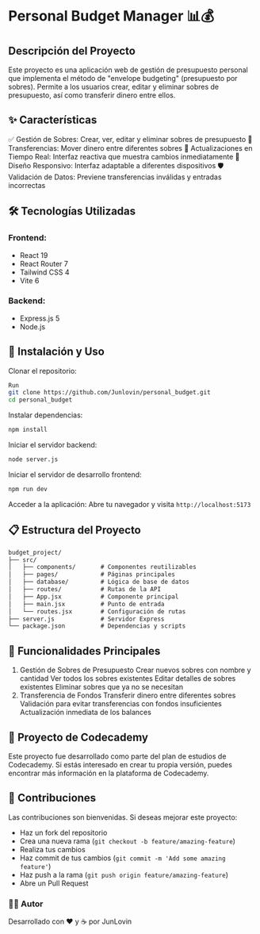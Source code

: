 # Personal Budget Manager 📊💰

## Descripción del Proyecto
Este proyecto es una aplicación web de gestión de presupuesto personal que implementa el método de "envelope budgeting" (presupuesto por sobres). Permite a los usuarios crear, editar y eliminar sobres de presupuesto, así como transferir dinero entre ellos.


## ✨ Características
✅ Gestión de Sobres: Crear, ver, editar y eliminar sobres de presupuesto
💸 Transferencias: Mover dinero entre diferentes sobres
🔄 Actualizaciones en Tiempo Real: Interfaz reactiva que muestra cambios inmediatamente
📱 Diseño Responsivo: Interfaz adaptable a diferentes dispositivos
🛡️ Validación de Datos: Previene transferencias inválidas y entradas incorrectas


## 🛠️ Tecnologías Utilizadas

### Frontend:
- React 19
- React Router 7
- Tailwind CSS 4
- Vite 6

### Backend:
- Express.js 5
- Node.js


## 🚀 Instalación y Uso

Clonar el repositorio:

```sh
Run
git clone https://github.com/Junlovin/personal_budget.git
cd personal_budget
```

Instalar dependencias:

```sh
npm install
```

Iniciar el servidor backend:

```sh
node server.js
```

Iniciar el servidor de desarrollo frontend:

```sh
npm run dev
```

Acceder a la aplicación: Abre tu navegador y visita `http://localhost:5173`

## 📋 Estructura del Proyecto

```md
budget_project/
├── src/
│   ├── components/       # Componentes reutilizables
│   ├── pages/            # Páginas principales
│   ├── database/         # Lógica de base de datos
│   ├── routes/           # Rutas de la API
│   ├── App.jsx           # Componente principal
│   ├── main.jsx          # Punto de entrada
│   └── routes.jsx        # Configuración de rutas
├── server.js             # Servidor Express
└── package.json          # Dependencias y scripts
```

## 📝 Funcionalidades Principales

1. Gestión de Sobres de Presupuesto
Crear nuevos sobres con nombre y cantidad
Ver todos los sobres existentes
Editar detalles de sobres existentes
Eliminar sobres que ya no se necesitan
2. Transferencia de Fondos
Transferir dinero entre diferentes sobres
Validación para evitar transferencias con fondos insuficientes
Actualización inmediata de los balances

## 🌟 Proyecto de Codecademy
Este proyecto fue desarrollado como parte del plan de estudios de Codecademy. Si estás interesado en crear tu propia versión, puedes encontrar más información en la plataforma de Codecademy.

## 🤝 Contribuciones
Las contribuciones son bienvenidas. Si deseas mejorar este proyecto:

- Haz un fork del repositorio
- Crea una nueva rama (`git checkout -b feature/amazing-feature`)
- Realiza tus cambios
- Haz commit de tus cambios (`git commit -m 'Add some amazing feature'`)
- Haz push a la rama (`git push origin feature/amazing-feature`)
- Abre un Pull Request


### 👨‍💻 Autor
Desarrollado con ♥️ y ☕ por JunLovin